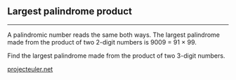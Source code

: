 ## Largest palindrome product

---

<p>A palindromic number reads the same both ways. The largest palindrome made from the product of two 2-digit numbers is 9009 = 91 × 99.</p>
<p>Find the largest palindrome made from the product of two 3-digit numbers.</p>

[projecteuler.net](https://projecteuler.net/problem=4)

